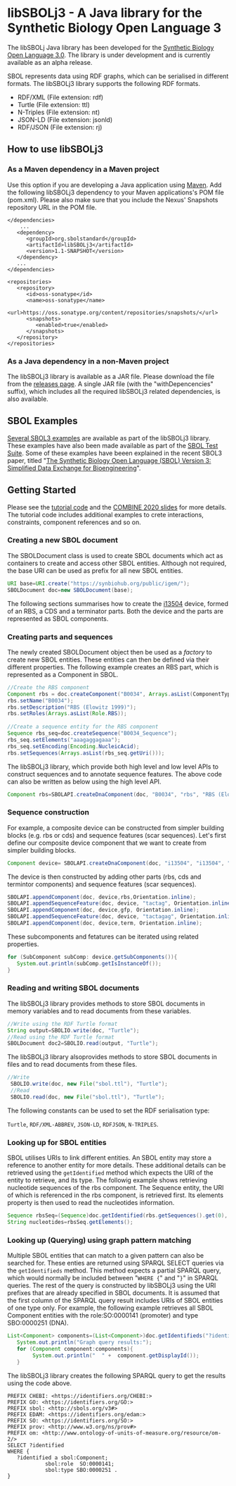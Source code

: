 # libSBOLj3 - A Java library for the Synthetic Biology Open Language 3
The libSBOLj Java library has been developed for the [Synthetic Biology Open Language 3.0](https://sbolstandard.org/data-model-specification). The library is  under development and is currently available as an alpha release. 

SBOL represents data using RDF graphs, which can be serialised in different formats. The libSBOLj3 library supports the following RDF formats.
* RDF/XML (File extension: rdf)
* Turtle (File extension: ttl)
* N-Triples (File extension: nt)
* JSON-LD (File extension: jsonld)
* RDF/JSON (File extension: rj)

## How to use libSBOLj3

### As a Maven dependency in a Maven project
Use this option if you are developing a Java application using [Maven](https://maven.apache.org/). Add the following libSBOLj3 dependency to your Maven applications's POM file (pom.xml). Please also make sure that you include the Nexus' Snapshots repository URL in the POM file. 
``` 
</dependencies>
	...
   <dependency>
      <groupId>org.sbolstandard</groupId>
      <artifactId>libSBOLj3</artifactId>
      <version>1.1-SNAPSHOT</version>
   </dependency>
   ...
</dependencies>

<repositories>
   <repository>
      <id>oss-sonatype</id>
      <name>oss-sonatype</name>
      <url>https://oss.sonatype.org/content/repositories/snapshots/</url>
      <snapshots>
         <enabled>true</enabled>
      </snapshots>
   </repository>
</repositories>
```

### As a Java dependency in a non-Maven project
The libSBOLj3 library is available as a JAR file. Please download the file from the [releases page](https://github.com/goksel/libSBOLj3/tags). A single JAR file (with the "withDepencencies" suffix), which includes all the required libSBOLj3 related dependencies, is also available.

## SBOL Examples
[Several SBOL3 examples](https://github.com/goksel/libSBOLj3/tree/master/libSBOLj3/output) are available as part of the libSBOLj3 library. These examples have also been made available as part of the [SBOL Test Suite](https://github.com/SynBioDex/SBOLTestSuite/tree/master/SBOL3). Some of these examples have beeen explained in the recent SBOL3 paper, titled "[The Synthetic Biology Open Language (SBOL) Version 3: Simplified Data Exchange for Bioengineering](https://doi.org/10.3389/fbioe.2020.01009)".

## Getting Started
Please see the [tutorial code](https://github.com/goksel/libSBOLj3/tree/feature/combine2020/libSBOLj3/output/combine2020) and the [COMBINE 2020 slides](https://github.com/SynBioDex/Community-Media/blob/master/2020/COMBINE20/pySBOL3-COMBINE-2020.pptx) for more details. The tutorial code includes additional examples to crete interactions, constraints, component references and so on.

### Creating a new SBOL document
The SBOLDocument class is used to create SBOL documents which act as containers to create and access other SBOL entities. Although not required, the base URI can be used as prefix for all new SBOL entities. 
```java
URI base=URI.create("https://synbiohub.org/public/igem/");
SBOLDocument doc=new SBOLDocument(base);
```	
The following sections summarises how to create the [i13504](http://parts.igem.org/Part:BBa_I13504) device, formed of an RBS, a CDS and a terminator parts. Both the device and the parts are represented as SBOL components.
### Creating parts and sequences
The newly created SBOLDocument object then be used as a *factory* to create new SBOL entities. These entities can then be defined via their different properties. The following example creates an RBS part, which is represented as a Component in SBOL. 
```java
//Create the RBS component
Component rbs = doc.createComponent("B0034", Arrays.asList(ComponentType.DNA.getUrl())); 
rbs.setName("B0034");
rbs.setDescription("RBS (Elowitz 1999)");
rbs.setRoles(Arrays.asList(Role.RBS));
		
//Create a sequence entity for the RBS component
Sequence rbs_seq=doc.createSequence("B0034_Sequence");
rbs_seq.setElements("aaagaggagaaa");
rbs_seq.setEncoding(Encoding.NucleicAcid);
rbs.setSequences(Arrays.asList(rbs_seq.getUri()));	
```
The libSBOLj3 library, which provide both high level and low level APIs to construct sequences and to annotate sequence features. The above code can also be written as below using the high level API.
```java
Component rbs=SBOLAPI.createDnaComponent(doc, "B0034", "rbs", "RBS (Elowitz 1999)", Role.RBS, "aaagaggagaaa");	
```

### Sequence construction
 For example, a composite device can be constructed from simpler building blocks (e.g. rbs or cds) and sequence features (scar sequences). 
 Let's first define our composite device component that we want to create from simpler building blocks.
```java
Component device= SBOLAPI.createDnaComponent(doc, "i13504", "i13504", "Screening plasmid intermediate", ComponentType.DNA.getUrl(), null);	
```

The device is then constructed by adding other parts (rbs, cds and termintor components) and sequence features (scar sequences).
```java
SBOLAPI.appendComponent(doc, device,rbs,Orientation.inline);	
SBOLAPI.appendSequenceFeature(doc, device, "tactag", Orientation.inline);
SBOLAPI.appendComponent(doc, device,gfp, Orientation.inline);
SBOLAPI.appendSequenceFeature(doc, device, "tactagag", Orientation.inline);
SBOLAPI.appendComponent(doc, device,term, Orientation.inline);
```

These subcomponents and fetatures can be iterated using related properties.
```java
for (SubComponent subComp: device.getSubComponents()){
   System.out.println(subComp.getIsInstanceOf());
}
```

### Reading and writing SBOL documents
 The libSBOLj3 library provides methods to store SBOL documents in memory variables and to read documents from these variables.
 ```java
 //Write using the RDF Turtle format
 String output=SBOLIO.write(doc, "Turtle");
 //Read using the RDF Turtle format
 SBOLDocument doc2=SBOLIO.read(output, "Turtle"); 
```
 The libSBOLj3 library alsoprovides methods to store SBOL documents in files and to read documents from these files.

```java
//Write
 SBOLIO.write(doc, new File("sbol.ttl"), "Turtle");
 //Read
 SBOLIO.read(doc, new File("sbol.ttl"), "Turtle");
``` 

The following constants can be used to set the RDF serialisation type:

```Turtle```, ```RDF/XML-ABBREV```, ```JSON-LD```, ```RDFJSON```, ```N-TRIPLES```.

### Looking up for SBOL entities
SBOL utilises URIs to link different entities. An SBOL entity may store a reference to another entity for more details. These additional details can be retrieved using the ```getIdentified``` method which expects the URI of the entity to retrieve, and its type. The followig example shows retrieving nucleotide sequences of the rbs component. The Sequence entity, the URI of which is referenced in the rbs component, is retrieved first. Its elements property is then used to read the nucleotides information.
```java
Sequence rbsSeq=(Sequence)doc.getIdentified(rbs.getSequences().get(0), Sequence.class);
String nucleotides=rbsSeq.getElements();	
```

### Looking up (Querying) using graph pattern matching
Multiple SBOL entities that can match to a given pattern can also be searched for. These enties are returned using SPARQL SELECT queries via the ```getIdentifieds``` method. This method expects a partial SPARQL query, which would normally be included between "```WHERE {```" and "```}```" in SPARQL queries. The rest of the query is constructed by libSBOLj3 using the URI prefixes that are already specified in SBOL documents. It is assumed that the first column of the SPARQL query result includes URIs of SBOL entities of one type only. For example, the following example retrieves all SBOL Component entities with the role:SO:0000141 (promoter) and type SBO:0000251 (DNA).
```java
List<Component> components=(List<Component>)doc.getIdentifieds("?identified a sbol:Component; sbol:role  SO:0000141; sbol:type SBO:0000251 .", Component.class);
   System.out.println("Graph query results:");
   for (Component component:components){
    	System.out.println("  " +  component.getDisplayId());
   }
```

The libSBOLj3 library creates the following SPARQL query to get the results using the code above.
```
PREFIX CHEBI: <https://identifiers.org/CHEBI:>
PREFIX GO: <https://identifiers.org/GO:>
PREFIX sbol: <http://sbols.org/v3#>
PREFIX EDAM: <https://identifiers.org/edam:>
PREFIX SO: <https://identifiers.org/SO:>
PREFIX prov: <http://www.w3.org/ns/prov#>
PREFIX om: <http://www.ontology-of-units-of-measure.org/resource/om-2/>
SELECT ?identified
WHERE {
   ?identified a sbol:Component; 
            sbol:role  SO:0000141; 
            sbol:type SBO:0000251 .
}
```
